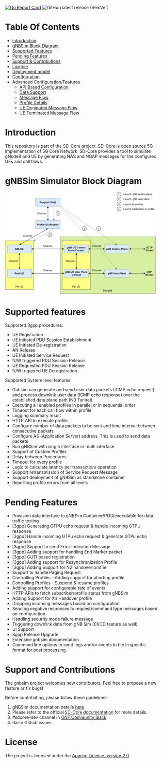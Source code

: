 <!--
SPDX-FileCopyrightText: 2024 Intel Corporation
SPDX-FileCopyrightText: 2022 Great Software Laboratory Pvt. Ltd
SPDX-FileCopyrightText: 2021 Open Networking Foundation <info@opennetworking.org>
SPDX-License-Identifier: Apache-2.0
-->
[![Go Report Card](https://goreportcard.com/badge/github.com/omec-project/gnbsim)](https://goreportcard.com/report/github.com/omec-project/gnbsim)
![GitHub latest release (SemVer)](https://img.shields.io/github/v/release/omec-project/gnbsim?sort=semver)

# Table Of Contents
* [Introduction](#Introduction)
* [gNBSim Block Diagram](#gnbsim-simulator-block-diagram)
* [Supported Features](#supported-features)
* [Pending Features](#pending-features)
* [Support & Contributions](#Support-and-contributions)
* [License](#license)
* [Deployment model](/docs/deployment.md)
* [Configuration](/docs/config.md)
* Advanced Configuration/Features
  * [API Based Configuration](/docs/apis.md)
  * [Data Support](/docs/data.md)
  * [Message Flow](/docs/gnbsim_flow.md)
  * [Profile Details](/docs/profile_manager_design.md)
  * [UE Originated Message Flow](/docs/ue_originated_flow.md)
  * [UE Terminated Message Flow](/docs/ue_terminated_flow.md)


# Introduction

This repository is part of the SD-Core project. SD-Core is open source 5G
implementation of 5G Core Network. SD-Core provides a tool to simulate gNodeB
and UE by generating NAS and NGAP messages for the configured UEs and call flows.

# gNBSim Simulator Block Diagram

![gNBSim](/docs/images/gnbsim_flow_diagram.png)


# Supported features

Supported 3gpp procedures:

- UE Registration
- UE Initiated PDU Session Establishment
- UE Initiated De-registration
- AN Release
- UE Initiated Service Request
- N/W triggered PDU Session Release
- UE Requested PDU Session Release
- N/W triggered UE Deregistration

Supported System level features

- Gnbsim can generate and send user data packets (ICMP echo request) and process
downlink user data (ICMP echo response) over the established data plane path
(N3 Tunnel)
- Executing all enabled profiles in parallel or in sequential order
- Timeout for each call flow within profile
- Logging summary result
- HTTP API to execute profile
- Configure number of data packets to be sent and time interval between consecutive packets
- Configure AS (Application Server) address. This is used to send data packets
- Run gNBSim with single Interface or multi interface
- Support of Custom Profiles
- Delay between Procedures
- Timeout for every profile
- Logic to calculate latency per transaction/ operation
- Support retransmission of Service Request Message
- Support deployment of gNBSim as standalone container
- Reporting profile errors from all levels

# Pending Features

- Provision data interface to gNBSim Container/POD/executable for data traffic testing
- [3gpp] Generating GTPU echo request & handle incoming GTPU response
- [3gpp] Handle incoming GTPu echo request & generate GTPu echo response
- [3gpp] Support to send Error indication Message
- [3gpp] Adding support for handling End Marker packet
- [3gpp] GUTI based registration
- [3gpp] Adding support for Resynchronization Profile
- [3gpp] Adding Support for N2 handover profile
- Support to handle Paging Request
- Controlling Profiles - Adding support for aborting profile
- Controlling Profiles - Suspend & resume  profiles
- Adding support for configurable rate of events
- HTTP APIs to fetch subscriber/profile status from gNBSim
- Adding Support for Xn Handover profile
- Dropping incoming messages based on configuration
- Sending negative responses to request/command type messages based on configuration
- Handling security mode failure message
- Triggering downlink data from gNB Sim (CI/CD feature as well)
- UI Support
- 3gpp Release Upgrade
- Extensive gnbsim documentation
- Command line options to send logs and/or events to file in specific format for post processing.

# Support and Contributions

The gnbsim project welcomes new contributors. Feel free to propose a new feature or fix bugs!

Before contributing, please follow these guidelines:

1. gNBSim documentation details [here](./docs/)
2. Please refer to the official [SD-Core documentation](https://docs.sd-core.opennetworking.org/master/developer/gnbsim.html#gnb-simulator) for more details.
3. #sdcore-dev channel in [ONF Community Slack](https://onf-community.slack.com/)
4. Raise Github issues

# License

The project is licensed under the [Apache License, version 2.0](./LICENSES/Apache-2.0.txt).
